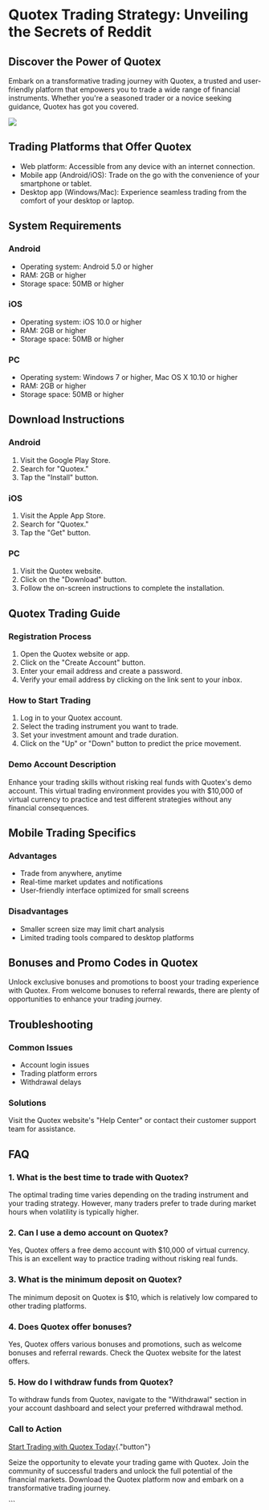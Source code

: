 # Quotex Trading Strategy: Unveiling the Secrets of Reddit

## Discover the Power of Quotex

Embark on a transformative trading journey with Quotex, a trusted and
user-friendly platform that empowers you to trade a wide range of
financial instruments. Whether you\'re a seasoned trader or a novice
seeking guidance, Quotex has got you covered.

[![](https://static.quotex.io/files/4_en/300_250.jpg)](https://traff.sbs/brokerqxlid)

## Trading Platforms that Offer Quotex

-   Web platform: Accessible from any device with an internet
    connection.
-   Mobile app (Android/iOS): Trade on the go with the convenience of
    your smartphone or tablet.
-   Desktop app (Windows/Mac): Experience seamless trading from the
    comfort of your desktop or laptop.

## System Requirements

### Android

-   Operating system: Android 5.0 or higher
-   RAM: 2GB or higher
-   Storage space: 50MB or higher

### iOS

-   Operating system: iOS 10.0 or higher
-   RAM: 2GB or higher
-   Storage space: 50MB or higher

### PC

-   Operating system: Windows 7 or higher, Mac OS X 10.10 or higher
-   RAM: 2GB or higher
-   Storage space: 50MB or higher

## Download Instructions

### Android

1.  Visit the Google Play Store.
2.  Search for "Quotex."
3.  Tap the "Install" button.

### iOS

1.  Visit the Apple App Store.
2.  Search for "Quotex."
3.  Tap the "Get" button.

### PC

1.  Visit the Quotex website.
2.  Click on the "Download" button.
3.  Follow the on-screen instructions to complete the installation.

## Quotex Trading Guide

### Registration Process

1.  Open the Quotex website or app.
2.  Click on the "Create Account" button.
3.  Enter your email address and create a password.
4.  Verify your email address by clicking on the link sent to your
    inbox.

### How to Start Trading

1.  Log in to your Quotex account.
2.  Select the trading instrument you want to trade.
3.  Set your investment amount and trade duration.
4.  Click on the "Up" or "Down" button to predict the price
    movement.

### Demo Account Description

Enhance your trading skills without risking real funds with Quotex\'s
demo account. This virtual trading environment provides you with
\$10,000 of virtual currency to practice and test different strategies
without any financial consequences.

## Mobile Trading Specifics

### Advantages

-   Trade from anywhere, anytime
-   Real-time market updates and notifications
-   User-friendly interface optimized for small screens

### Disadvantages

-   Smaller screen size may limit chart analysis
-   Limited trading tools compared to desktop platforms

## Bonuses and Promo Codes in Quotex

Unlock exclusive bonuses and promotions to boost your trading experience
with Quotex. From welcome bonuses to referral rewards, there are plenty
of opportunities to enhance your trading journey.

## Troubleshooting

### Common Issues

-   Account login issues
-   Trading platform errors
-   Withdrawal delays

### Solutions

Visit the Quotex website\'s "Help Center" or contact their
customer support team for assistance.

## FAQ

### 1. What is the best time to trade with Quotex?

The optimal trading time varies depending on the trading instrument and
your trading strategy. However, many traders prefer to trade during
market hours when volatility is typically higher.

### 2. Can I use a demo account on Quotex?

Yes, Quotex offers a free demo account with \$10,000 of virtual
currency. This is an excellent way to practice trading without risking
real funds.

### 3. What is the minimum deposit on Quotex?

The minimum deposit on Quotex is \$10, which is relatively low compared
to other trading platforms.

### 4. Does Quotex offer bonuses?

Yes, Quotex offers various bonuses and promotions, such as welcome
bonuses and referral rewards. Check the Quotex website for the latest
offers.

### 5. How do I withdraw funds from Quotex?

To withdraw funds from Quotex, navigate to the "Withdrawal"
section in your account dashboard and select your preferred withdrawal
method.

### Call to Action

[Start Trading with Quotex
Today](\%22https://traff.sbs/brokerqxlid\%22){."button"}

Seize the opportunity to elevate your trading game with Quotex. Join the
community of successful traders and unlock the full potential of the
financial markets. Download the Quotex platform now and embark on a
transformative trading journey.

\`\`\`

